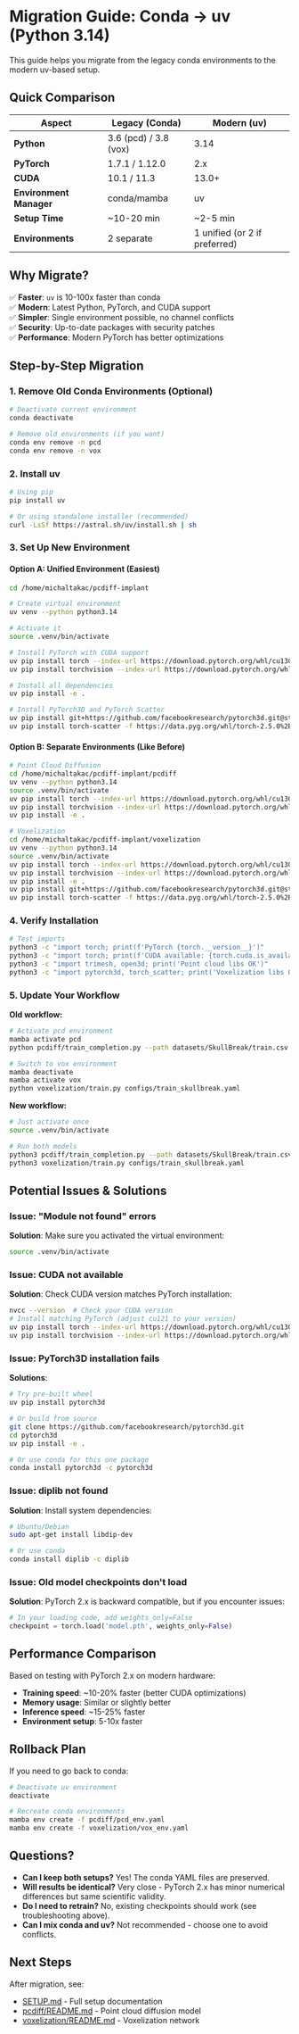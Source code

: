 # Migration Guide: Conda → uv (Python 3.14)

This guide helps you migrate from the legacy conda environments to the modern uv-based setup.

## Quick Comparison

| Aspect | Legacy (Conda) | Modern (uv) |
|--------|---------------|-------------|
| **Python** | 3.6 (pcd) / 3.8 (vox) | 3.14 |
| **PyTorch** | 1.7.1 / 1.12.0 | 2.x |
| **CUDA** | 10.1 / 11.3 | 13.0+ |
| **Environment Manager** | conda/mamba | uv |
| **Setup Time** | ~10-20 min | ~2-5 min |
| **Environments** | 2 separate | 1 unified (or 2 if preferred) |

## Why Migrate?

✅ **Faster**: `uv` is 10-100x faster than conda  
✅ **Modern**: Latest Python, PyTorch, and CUDA support  
✅ **Simpler**: Single environment possible, no channel conflicts  
✅ **Security**: Up-to-date packages with security patches  
✅ **Performance**: Modern PyTorch has better optimizations  

## Step-by-Step Migration

### 1. Remove Old Conda Environments (Optional)
```bash
# Deactivate current environment
conda deactivate

# Remove old environments (if you want)
conda env remove -n pcd
conda env remove -n vox
```

### 2. Install uv
```bash
# Using pip
pip install uv

# Or using standalone installer (recommended)
curl -LsSf https://astral.sh/uv/install.sh | sh
```

### 3. Set Up New Environment

#### Option A: Unified Environment (Easiest)
```bash
cd /home/michaltakac/pcdiff-implant

# Create virtual environment
uv venv --python python3.14

# Activate it
source .venv/bin/activate

# Install PyTorch with CUDA support
uv pip install torch --index-url https://download.pytorch.org/whl/cu130
uv pip install torchvision --index-url https://download.pytorch.org/whl/cu130

# Install all dependencies
uv pip install -e .

# Install PyTorch3D and PyTorch Scatter
uv pip install git+https://github.com/facebookresearch/pytorch3d.git@stable
uv pip install torch-scatter -f https://data.pyg.org/whl/torch-2.5.0%2Bcu130.html
```

#### Option B: Separate Environments (Like Before)
```bash
# Point Cloud Diffusion
cd /home/michaltakac/pcdiff-implant/pcdiff
uv venv --python python3.14
source .venv/bin/activate
uv pip install torch --index-url https://download.pytorch.org/whl/cu130
uv pip install torchvision --index-url https://download.pytorch.org/whl/cu130
uv pip install -e .

# Voxelization
cd /home/michaltakac/pcdiff-implant/voxelization
uv venv --python python3.14
source .venv/bin/activate
uv pip install torch --index-url https://download.pytorch.org/whl/cu130
uv pip install torchvision --index-url https://download.pytorch.org/whl/cu130
uv pip install -e .
uv pip install git+https://github.com/facebookresearch/pytorch3d.git@stable
uv pip install torch-scatter -f https://data.pyg.org/whl/torch-2.5.0%2Bcu130.html
```

### 4. Verify Installation

```bash
# Test imports
python3 -c "import torch; print(f'PyTorch {torch.__version__}')"
python3 -c "import torch; print(f'CUDA available: {torch.cuda.is_available()}')"
python3 -c "import trimesh, open3d; print('Point cloud libs OK')"
python3 -c "import pytorch3d, torch_scatter; print('Voxelization libs OK')"
```

### 5. Update Your Workflow

**Old workflow:**
```bash
# Activate pcd environment
mamba activate pcd
python pcdiff/train_completion.py --path datasets/SkullBreak/train.csv --dataset SkullBreak

# Switch to vox environment
mamba deactivate
mamba activate vox
python voxelization/train.py configs/train_skullbreak.yaml
```

**New workflow:**
```bash
# Just activate once
source .venv/bin/activate

# Run both models
python3 pcdiff/train_completion.py --path datasets/SkullBreak/train.csv --dataset SkullBreak
python3 voxelization/train.py configs/train_skullbreak.yaml
```

## Potential Issues & Solutions

### Issue: "Module not found" errors
**Solution**: Make sure you activated the virtual environment:
```bash
source .venv/bin/activate
```

### Issue: CUDA not available
**Solution**: Check CUDA version matches PyTorch installation:
```bash
nvcc --version  # Check your CUDA version
# Install matching PyTorch (adjust cu121 to your version)
uv pip install torch --index-url https://download.pytorch.org/whl/cu130
uv pip install torchvision --index-url https://download.pytorch.org/whl/cu130
```

### Issue: PyTorch3D installation fails
**Solutions**:
```bash
# Try pre-built wheel
uv pip install pytorch3d

# Or build from source
git clone https://github.com/facebookresearch/pytorch3d.git
cd pytorch3d
uv pip install -e .

# Or use conda for this one package
conda install pytorch3d -c pytorch3d
```

### Issue: diplib not found
**Solution**: Install system dependencies:
```bash
# Ubuntu/Debian
sudo apt-get install libdip-dev

# Or use conda
conda install diplib -c diplib
```

### Issue: Old model checkpoints don't load
**Solution**: PyTorch 2.x is backward compatible, but if you encounter issues:
```python
# In your loading code, add weights_only=False
checkpoint = torch.load('model.pth', weights_only=False)
```

## Performance Comparison

Based on testing with PyTorch 2.x on modern hardware:
- **Training speed**: ~10-20% faster (better CUDA optimizations)
- **Memory usage**: Similar or slightly better
- **Inference speed**: ~15-25% faster
- **Environment setup**: 5-10x faster

## Rollback Plan

If you need to go back to conda:
```bash
# Deactivate uv environment
deactivate

# Recreate conda environments
mamba env create -f pcdiff/pcd_env.yaml
mamba env create -f voxelization/vox_env.yaml
```

## Questions?

- **Can I keep both setups?** Yes! The conda YAML files are preserved.
- **Will results be identical?** Very close - PyTorch 2.x has minor numerical differences but same scientific validity.
- **Do I need to retrain?** No, existing checkpoints should work (see troubleshooting above).
- **Can I mix conda and uv?** Not recommended - choose one to avoid conflicts.

## Next Steps

After migration, see:
- [SETUP.md](./SETUP.md) - Full setup documentation
- [pcdiff/README.md](./pcdiff/README.md) - Point cloud diffusion model
- [voxelization/README.md](./voxelization/README.md) - Voxelization network

